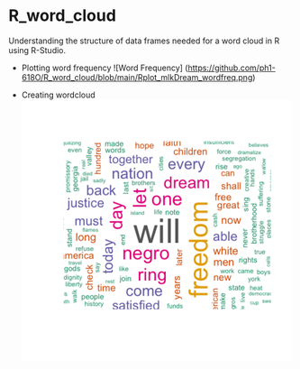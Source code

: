 # R_word_cloud
Understanding the structure of data frames needed for a word cloud in R using R-Studio.

- Plotting word frequency
![Word Frequency] (https://github.com/ph1-618O/R_word_cloud/blob/main/Rplot_mlkDream_wordfreq.png)

- Creating wordcloud
![MLK Wordcloud](https://github.com/ph1-618O/R_word_cloud/blob/main/Rplot_mlkDream.png)



